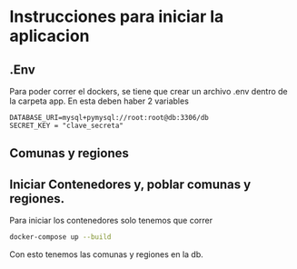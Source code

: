 # Instrucciones para iniciar la aplicacion

## .Env
Para poder correr  el dockers, se tiene que crear un archivo .env dentro de la carpeta app.
En esta deben haber 2 variables
```
DATABASE_URI=mysql+pymysql://root:root@db:3306/db
SECRET_KEY = "clave_secreta"
```

## Comunas y regiones


## Iniciar Contenedores y, poblar comunas y regiones.
Para iniciar los contenedores solo tenemos que correr 

```sh
docker-compose up --build
```

Con esto tenemos las comunas y regiones en la db.

